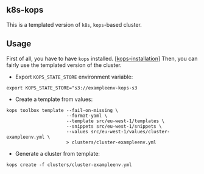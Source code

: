 ## k8s-kops

This is a templated version of `k8s`, `kops`-based cluster.


## Usage

First of all, you have to have `kops` installed. [[kops-installation]]
Then, you can fairly use the templated version of the cluster.

* Export `KOPS_STATE_STORE` environment variable:
```
export KOPS_STATE_STORE="s3://exampleenv-kops-s3
```


* Create a template from values:
```
kops toolbox template --fail-on-missing \
                      --format-yaml \
                      --template src/eu-west-1/templates \
                      --snippets src/eu-west-1/snippets \
                      --values src/eu-west-1/values/cluster-exampleenv.yml \
                      > clusters/cluster-exampleenv.yml
```

* Generate a cluster from template:
```
kops create -f clusters/cluster-exampleenv.yml
```


[kops-installation]: https://github.com/kubernetes/kops#installing
